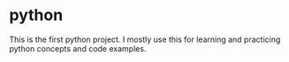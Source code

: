 # python

This is the first python project. I mostly use this for learning and practicing python concepts and code examples.

